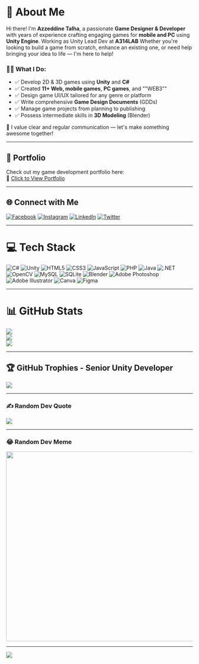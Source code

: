 # 💫 About Me

Hi there! I'm **Azzeddine Talha**, a passionate **Game Designer & Developer** with years of experience crafting engaging games for **mobile and PC** using **Unity Engine**. Working as Unity Lead Dev at **A314LAB** Whether you're looking to build a game from scratch, enhance an existing one, or need help bringing your idea to life — I'm here to help!

### 👨‍💻 What I Do:
- ✅ Develop 2D & 3D games using **Unity** and **C#**
- ✅ Created **11+ Web, mobile games**, **PC games**, and ""WEB3"" 
- ✅ Design game UI/UX tailored for any genre or platform
- ✅ Write comprehensive **Game Design Documents** (GDDs)
- ✅ Manage game projects from planning to publishing
- ✅ Possess intermediate skills in **3D Modeling** (Blender)

💬 I value clear and regular communication — let's make something awesome together!

---

## 📁 Portfolio  
Check out my game development portfolio here:  
🔗 [Click to View Portfolio](https://drive.google.com/file/d/1fWmPiL6D9ja-Y2ARObAVNGUaMxQpr9wi/view?usp=sharing)

---

## 🌐 Connect with Me

[![Facebook](https://img.shields.io/badge/Facebook-%231877F2.svg?logo=Facebook&logoColor=white)](https://facebook.com/Azz.Tlh.1897)
[![Instagram](https://img.shields.io/badge/Instagram-%23E4405F.svg?logo=Instagram&logoColor=white)](https://instagram.com/azzeddine.talha)
[![LinkedIn](https://img.shields.io/badge/LinkedIn-%230077B5.svg?logo=linkedin&logoColor=white)](https://www.linkedin.com/in/azzeddine-talha-796a98254)
[![Twitter](https://img.shields.io/badge/Twitter-%231DA1F2.svg?logo=Twitter&logoColor=white)](https://twitter.com/TalhaAzzeddine)

---

# 💻 Tech Stack

![C#](https://img.shields.io/badge/c%23-%23239120.svg?style=for-the-badge&logo=c-sharp&logoColor=white)
![Unity](https://img.shields.io/badge/unity-%23000000.svg?style=for-the-badge&logo=unity&logoColor=white)
![HTML5](https://img.shields.io/badge/html5-%23E34F26.svg?style=for-the-badge&logo=html5&logoColor=white)
![CSS3](https://img.shields.io/badge/css3-%231572B6.svg?style=for-the-badge&logo=css3&logoColor=white)
![JavaScript](https://img.shields.io/badge/javascript-%23323330.svg?style=for-the-badge&logo=javascript&logoColor=%23F7DF1E)
![PHP](https://img.shields.io/badge/php-%23777BB4.svg?style=for-the-badge&logo=php&logoColor=white)
![Java](https://img.shields.io/badge/java-%23ED8B00.svg?style=for-the-badge&logo=java&logoColor=white)
![.NET](https://img.shields.io/badge/.NET-5C2D91?style=for-the-badge&logo=.net&logoColor=white)
![OpenCV](https://img.shields.io/badge/opencv-%23white.svg?style=for-the-badge&logo=opencv&logoColor=white)
![MySQL](https://img.shields.io/badge/mysql-%2300f.svg?style=for-the-badge&logo=mysql&logoColor=white)
![SQLite](https://img.shields.io/badge/sqlite-%2307405e.svg?style=for-the-badge&logo=sqlite&logoColor=white)
![Blender](https://img.shields.io/badge/blender-%23F5792A.svg?style=for-the-badge&logo=blender&logoColor=white)
![Adobe Photoshop](https://img.shields.io/badge/adobephotoshop-%2331A8FF.svg?style=for-the-badge&logo=adobephotoshop&logoColor=white)
![Adobe Illustrator](https://img.shields.io/badge/adobeillustrator-%23FF9A00.svg?style=for-the-badge&logo=adobeillustrator&logoColor=white)
![Canva](https://img.shields.io/badge/Canva-%2300C4CC.svg?style=for-the-badge&logo=Canva&logoColor=white)
![Figma](https://img.shields.io/badge/figma-%23F24E1E.svg?style=for-the-badge&logo=figma&logoColor=white)

---

# 📊 GitHub Stats

![](https://github-readme-stats.vercel.app/api?username=TalhaAzzeddine&theme=dark&hide_border=false&include_all_commits=true&count_private=true)<br/>
![](https://github-readme-streak-stats.herokuapp.com/?user=TalhaAzzeddine&theme=dark&hide_border=false)<br/>
![](https://github-readme-stats.vercel.app/api/top-langs/?username=TalhaAzzeddine&theme=dark&hide_border=false&include_all_commits=true&count_private=true&layout=compact)

---

## 🏆 GitHub Trophies - Senior Unity Developer  
![](https://github-profile-trophy.vercel.app/?username=TalhaAzzeddine&theme=radical&no-frame=false&no-bg=true&margin-w=4&exclude=Senior%20Developer)

---

### ✍️ Random Dev Quote
![](https://quotes-github-readme.vercel.app/api?type=horizontal&theme=radical)

---

### 😂 Random Dev Meme
<img src="https://random-memer.herokuapp.com/" width="512px"/>

---

[![](https://visitcount.itsvg.in/api?id=TalhaAzzeddine&icon=0&color=0)](https://visitcount.itsvg.in)

